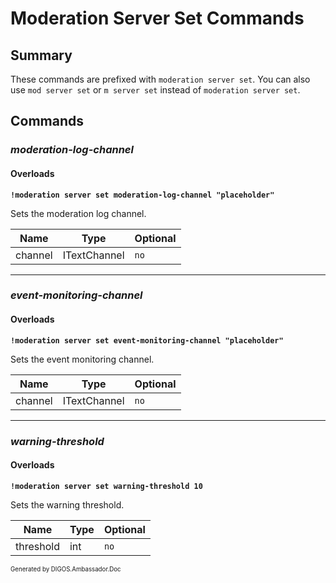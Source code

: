 ﻿Moderation Server Set Commands
==============================
## Summary
These commands are prefixed with `moderation server set`. You can also use `mod server set` or `m server set` instead of `moderation server set`.

## Commands
### *moderation-log-channel*
#### Overloads
**`!moderation server set moderation-log-channel "placeholder"`**

Sets the moderation log channel.

| Name | Type | Optional |
| --- | --- | --- |
| channel | ITextChannel | `no` |

---

### *event-monitoring-channel*
#### Overloads
**`!moderation server set event-monitoring-channel "placeholder"`**

Sets the event monitoring channel.

| Name | Type | Optional |
| --- | --- | --- |
| channel | ITextChannel | `no` |

---

### *warning-threshold*
#### Overloads
**`!moderation server set warning-threshold 10`**

Sets the warning threshold.

| Name | Type | Optional |
| --- | --- | --- |
| threshold | int | `no` |

<sub><sup>Generated by DIGOS.Ambassador.Doc</sup></sub>
